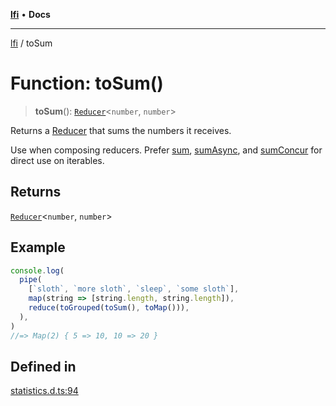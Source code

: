 [**lfi**](../readme.md) • **Docs**

***

[lfi](../globals.md) / toSum

# Function: toSum()

> **toSum**(): [`Reducer`](../type-aliases/Reducer.md)\<`number`, `number`\>

Returns a [Reducer](../type-aliases/Reducer.md) that sums the numbers it receives.

Use when composing reducers. Prefer [sum](sum.md), [sumAsync](sumAsync.md), and
[sumConcur](sumConcur.md) for direct use on iterables.

## Returns

[`Reducer`](../type-aliases/Reducer.md)\<`number`, `number`\>

## Example

```js
console.log(
  pipe(
    [`sloth`, `more sloth`, `sleep`, `some sloth`],
    map(string => [string.length, string.length]),
    reduce(toGrouped(toSum(), toMap())),
  ),
)
//=> Map(2) { 5 => 10, 10 => 20 }
```

## Defined in

[statistics.d.ts:94](https://github.com/TomerAberbach/lfi/blob/95b3b82a9fc32cec65089cf86d003d7620dc44fc/src/operations/statistics.d.ts#L94)
